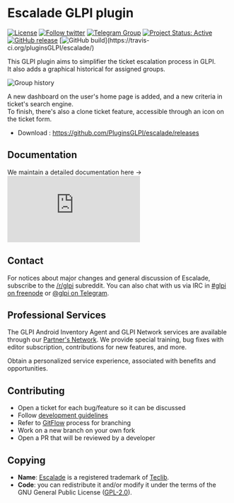 # Escalade GLPI plugin

[![License](https://img.shields.io/github/license/pluginsGLPI/escalade.svg?&label=License)](https://github.com/pluginsGLPI/escalade/blob/develop/LICENSE)
[![Follow twitter](https://img.shields.io/twitter/follow/Teclib.svg?style=social&label=Twitter&style=flat-square)](https://twitter.com/teclib)
[![Telegram Group](https://img.shields.io/badge/Telegram-Group-blue.svg)](https://t.me/glpien)
[![Project Status: Active](http://www.repostatus.org/badges/latest/active.svg)](http://www.repostatus.org/#active)
[![GitHub release](https://img.shields.io/github/release/pluginsGLPI/escalade.svg)](https://github.com/pluginsGLPI/escalade/releases)
[![GitHub build](https://travis-ci.org/pluginsGLPI/escalade.svg?)](https://travis-ci.org/pluginsGLPI/escalade/)

This GLPI plugin aims to simplifier the ticket escalation process in GLPI.  
It also adds a graphical historical for assigned groups.  

![Group history](https://raw.githubusercontent.com/pluginsGLPI/escalade/master/screenshots/escalade_history.png)

A new dashboard on the user's home page is added, and a new criteria in ticket's search engine.   
To finish, there's also a clone ticket feature, accessible through an icon on the ticket form.   

* Download : https://github.com/PluginsGLPI/escalade/releases

## Documentation

We maintain a detailed documentation here -> ![Documentation](https://glpi-plugins.readthedocs.io/en/latest/escalade/index.html)


## Contact

For notices about major changes and general discussion of Escalade, subscribe to the [/r/glpi](https://www.reddit.com/r/glpi/) subreddit.
You can also chat with us via IRC in [#glpi on freenode](http://webchat.freenode.net/?channels=glpi) or [@glpi on Telegram](https://t.me/glpien).

## Professional Services

The GLPI Android Inventory Agent and GLPI Network services are available through our [Partner's Network](http://www.teclib-edition.com/en/partners/). We provide special training, bug fixes with editor subscription, contributions for new features, and more.

Obtain a personalized service experience, associated with benefits and opportunities.

## Contributing

* Open a ticket for each bug/feature so it can be discussed
* Follow [development guidelines](http://glpi-developer-documentation.readthedocs.io/en/latest/plugins/index.html)
* Refer to [GitFlow](http://git-flow.readthedocs.io/) process for branching
* Work on a new branch on your own fork
* Open a PR that will be reviewed by a developer

## Copying

* **Name**: [Escalade](https://glpi-project.org/fr/) is a registered trademark of [Teclib](http://www.teclib-edition.com/en/).
* **Code**: you can redistribute it and/or modify
    it under the terms of the GNU General Public License ([GPL-2.0](https://www.gnu.org/licenses/gpl-2.0.en.html)).
